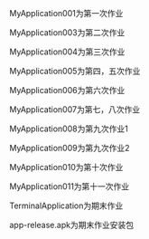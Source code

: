 MyApplication001为第一次作业

MyApplication003为第二次作业

MyApplication004为第三次作业

MyApplication005为第四，五次作业

MyApplication006为第六次作业

MyApplication007为第七，八次作业

MyApplication008为第九次作业1

MyApplication009为第九次作业2

MyApplication010为第十次作业

MyApplication011为第十一次作业

TerminalApplication为期末作业

app-release.apk为期末作业安装包
